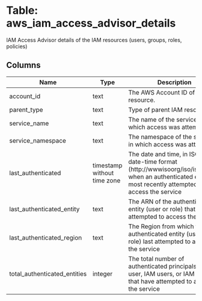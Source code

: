 
# Table: aws_iam_access_advisor_details
IAM Access Advisor details of the IAM resources (users, groups, roles, policies)
## Columns
| Name        | Type           | Description  |
| ------------- | ------------- | -----  |
|account_id|text|The AWS Account ID of the resource.|
|parent_type|text|Type of parent IAM resource|
|service_name|text|The name of the service in which access was attempted|
|service_namespace|text|The namespace of the service in which access was attempted|
|last_authenticated|timestamp without time zone|The date and time, in ISO 8601 date-time format (http://wwwisoorg/iso/iso8601), when an authenticated entity most recently attempted to access the service|
|last_authenticated_entity|text|The ARN of the authenticated entity (user or role) that last attempted to access the service|
|last_authenticated_region|text|The Region from which the authenticated entity (user or role) last attempted to access the service|
|total_authenticated_entities|integer|The total number of authenticated principals (root user, IAM users, or IAM roles) that have attempted to access the service|
